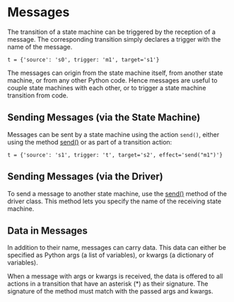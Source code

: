 # Messages

The transition of a state machine can be triggered by the reception of a message.
The corresponding transition simply declares a trigger with the name of the message.

    t = {'source': 's0', trigger: 'm1', target='s1'}

The messages can origin from the state machine itself, from another state machine, or from any other Python code.
Hence messages are useful to couple state machines with each other, or to trigger a state machine transition from code.


## Sending Messages (via the State Machine)

Messages can be sent by a state machine using the action `send()`, either using the method <a href="stmpy/index.html#stmpy.Machine.send">send()</a>
or as part of a transition action:

    t = {'source': 's1', trigger: 't', target='s2', effect='send("m1")'}


## Sending Messages (via the Driver)

To send a message to another state machine, use the <a href="stmpy/index.html#stmpy.Driver.send">send()</a> method of the driver class.
This method lets you specify the name of the receiving state machine.


## Data in Messages

In addition to their name, messages can carry data. This data can either be specified as Python args (a list of variables), or kwargs (a dictionary of variables).

When a message with args or kwargs is received, the data is offered to all actions in a transition that have an asterisk (*) as their signature.
The signature of the method must match with the passed args and kwargs.


